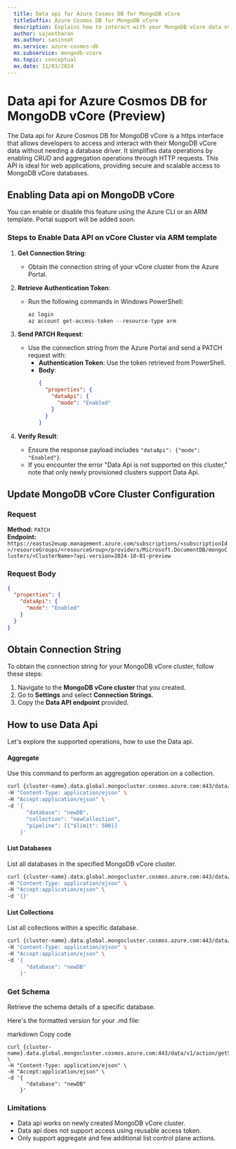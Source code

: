 ```yaml
---
  title: Data api for Azure Cosmos DB for MongoDB vCore
  titleSuffix: Azure Cosmos DB for MongoDB vCore
  description: Explains how to interact with your MongoDB vCore data over HTTPS with simple RESTful endpoints
  author: sajeetharan
  ms.author: sasinnat
  ms.service: azure-cosmos-db
  ms.subservice: mongodb-vcore
  ms.topic: conceptual
  ms.date: 11/03/2024
---
```


# Data api for Azure Cosmos DB for MongoDB vCore (Preview)

The Data api for Azure Cosmos DB for MongoDB vCore is a https interface that allows developers to access and interact with their MongoDB vCore data without needing a database driver. It simplifies data operations by enabling CRUD and aggregation operations through HTTP requests. This API is ideal for web applications, providing secure and scalable access to MongoDB vCore databases.  
 

## Enabling Data api on MongoDB vCore

You can enable or disable this feature using the Azure CLI or an ARM template. Portal support will be added soon.

### Steps to Enable Data API on vCore Cluster via ARM template

1. **Get Connection String**:
   - Obtain the connection string of your vCore cluster from the Azure Portal.

2. **Retrieve Authentication Token**:
   - Run the following commands in Windows PowerShell:
     ```powershell
     az login
     az account get-access-token --resource-type arm
     ```

3. **Send PATCH Request**:
   - Use the connection string from the Azure Portal and send a PATCH request with:
     - **Authentication Token**: Use the token retrieved from PowerShell.
     - **Body**:
       ```json
       {
         "properties": {
           "dataApi": {
             "mode": "Enabled"
           }
         }
       }
       ```

4. **Verify Result**:
   - Ensure the response payload includes `"dataApi": {"mode": "Enabled"}`.
   - If you encounter the error "Data Api is not supported on this cluster," note that only newly provisioned clusters support Data Api.

## Update MongoDB vCore Cluster Configuration

### Request

**Method:** `PATCH`  
**Endpoint:** `https://eastus2euap.management.azure.com/subscriptions/<subscriptionId>/resourceGroups/<resourceGroup>/providers/Microsoft.DocumentDB/mongoClusters/<ClusterName>?api-version=2024-10-01-preview`


### Request Body

```json
{
  "properties": {
    "dataApi": {
      "mode": "Enabled"
    }
  }
}
```

## Obtain Connection String

To obtain the connection string for your MongoDB vCore cluster, follow these steps:

1. Navigate to the **MongoDB vCore cluster** that you created.
2. Go to **Settings** and select **Connection Strings**.
3. Copy the **Data API endpoint** provided.

## How to use Data Api

Let's explore the supported operations, how to use the Data api.

#### Aggregate

Use this command to perform an aggregation operation on a collection.

```bash
curl {cluster-name}.data.global.mongocluster.cosmos.azure.com:443/data/v1/action/aggregate \
-H "Content-Type: application/ejson" \
-H "Accept:application/ejson" \
-d '{
      "database": "newDB",
      "collection": "newCollection",
      "pipeline": [{"$limit": 500}]
    }'
```

#### List Databases

List all databases in the specified MongoDB vCore cluster.

```bash
curl {cluster-name}.data.global.mongocluster.cosmos.azure.com:443/data/v1/action/listDatabases \
-H "Content-Type: application/ejson" \
-H "Accept:application/ejson" \
-d '{}'
```

#### List Collections

List all collections within a specific database.

```bash
curl {cluster-name}.data.global.mongocluster.cosmos.azure.com:443/data/v1/action/listCollections \
-H "Content-Type: application/ejson" \
-H "Accept:application/ejson" \
-d '{
      "database": "newDB"
    }'
```

### Get Schema

Retrieve the schema details of a specific database.


Here's the formatted version for your .md file:

markdown
Copy code
```curl
curl {cluster-name}.data.global.mongocluster.cosmos.azure.com:443/data/v1/action/getSchema \
-H "Content-Type: application/ejson" \
-H "Accept:application/ejson" \
-d '{
      "database": "newDB"
    }'
```

### Limitations

- Data api works on newly created MongoDB vCore cluster.
- Data api does not support access using reusable access token.
- Only support aggregate and few additional list control plane actions.

